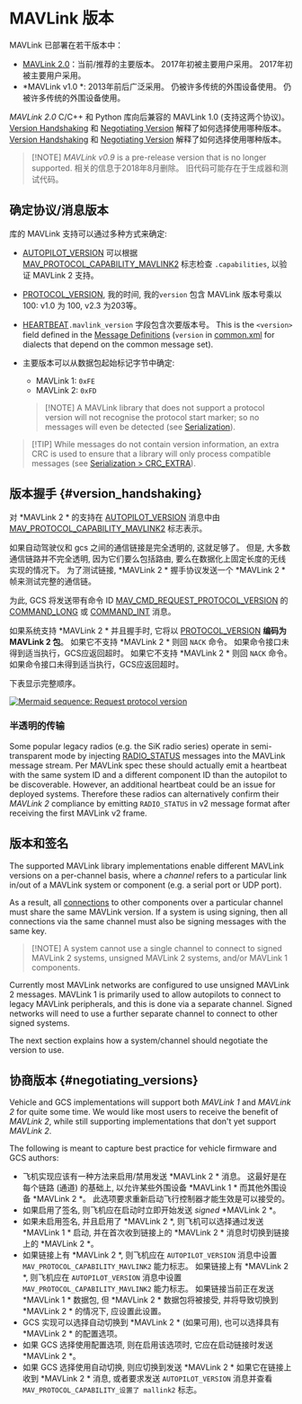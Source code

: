 # MAVLink 版本

MAVLink 已部署在若干版本中：

- [MAVLink 2.0](../guide/mavlink_2.md)：当前/推荐的主要版本。 2017年初被主要用户采用。 2017年初被主要用户采用。
- *MAVLink v1.0 *: 2013年前后广泛采用。 仍被许多传统的外围设备使用。 仍被许多传统的外围设备使用。

*MAVLink 2.0* C/C++ 和 Python 库向后兼容的 MAVLink 1.0 (支持这两个协议)。 [Version Handshaking](#version_handshaking) 和 [Negotiating Version](#negotiating_versions) 解释了如何选择使用哪种版本。 [Version Handshaking](#version_handshaking) 和 [Negotiating Version](#negotiating_versions) 解释了如何选择使用哪种版本。

> [!NOTE] *MAVLink v0.9* is a pre-release version that is no longer supported. 相关的信息于2018年8月删除。 旧代码可能存在于生成器和测试代码。

## 确定协议/消息版本

库的 MAVLink 支持可以通过多种方式来确定:

- [AUTOPILOT_VERSION](../messages/common.md#AUTOPILOT_VERSION) 可以根据 [MAV_PROTOCOL_CAPABILITY_MAVLINK2](../messages/common.md#MAV_PROTOCOL_CAPABILITY_MAVLINK2) 标志检查 `.capabilities`, 以验证 MAVLink 2 支持。
- [PROTOCOL_VERSION](../messages/common.md#PROTOCOL_VERSION), 我的时间, 我的`version` 包含 MAVLink 版本号乘以100: v1.0 为 100, <!--v2.0 为 200,--> v2.3 为203等。

- [HEARTBEAT](../messages/common.md#HEARTBEAT)`.mavlink_version` 字段包含次要版本号。 This is the `<version>` field defined in the [Message Definitions](../messages/index.md) (`version` in [common.xml](../messages/common.md) for dialects that depend on the common message set).
- 主要版本可以从数据包起始标记字节中确定:
    
    - MAVLink 1: `0xFE`
    - MAVLink 2: `0xFD`
    
    > [!NOTE] A MAVLink library that does not support a protocol version will not recognise the protocol start marker; so no messages will even be detected (see [Serialization](../guide/serialization.md)).

> [!TIP] While messages do not contain version information, an extra CRC is used to ensure that a library will only process compatible messages (see [Serialization > CRC_EXTRA](../guide/serialization.md)).

## 版本握手 {#version_handshaking}

对 *MAVLink 2 * 的支持在 [AUTOPILOT_VERSION](../messages/common.md#AUTOPILOT_VERSION) 消息中由 [MAV_PROTOCOL_CAPABILITY_MAVLINK2](../messages/common.md#MAV_PROTOCOL_CAPABILITY_MAVLINK2) 标志表示。

如果自动驾驶仪和 gcs 之间的通信链接是完全透明的, 这就足够了。 但是, 大多数通信链路并不完全透明, 因为它们要么包括路由, 要么在数据化上固定长度的无线实现的情况下。 为了测试链接, *MAVLink 2 * 握手协议发送一个 *MAVLink 2 * 帧来测试完整的通信链。

为此, GCS 将发送带有命令 ID [MAV_CMD_REQUEST_PROTOCOL_VERSION](../messages/common.md#MAV_CMD_REQUEST_PROTOCOL_VERSION) 的 [COMMAND_LONG](../messages/common.md#COMMAND_LONG) 或 [COMMAND_INT](../messages/common.md#COMMAND_INT) 消息。

如果系统支持 *MAVLink 2 * 并且握手时, 它将以 [PROTOCOL_VERSION](../messages/common.md#PROTOCOL_VERSION) **编码为 MAVLink 2 包**。 如果它不支持 *MAVLink 2 * 则回 `NACK` 命令。 如果命令接口未得到适当执行，GCS应返回超时。 如果它不支持 *MAVLink 2 * 则回 `NACK` 命令。 如果命令接口未得到适当执行，GCS应返回超时。

下表显示完整顺序。

[![Mermaid sequence: Request protocol version](https://mermaid.ink/img/eyJjb2RlIjoic2VxdWVuY2VEaWFncmFtO1xuICAgIHBhcnRpY2lwYW50IEdDU1xuICAgIHBhcnRpY2lwYW50IERyb25lXG4gICAgR0NTLT4-RHJvbmU6IE1BVl9DTURfUkVRVUVTVF9QUk9UT0NPTF9WRVJTSU9OXG4gICAgR0NTLT4-R0NTOiBTdGFydCB0aW1lb3V0XG4gICAgRHJvbmUtPj5HQ1M6IFBST1RPQ09MX1ZFUlNJT04gaW4gTUFWTGluayAyIGZyYW1pbmdcbiAgICBHQ1MtPj5Ecm9uZTogSWYgQUNLOiBTd2l0Y2hlcyB0byBNQVZMaW5rIDJcbiAgICBEcm9uZS0-PkdDUzogU3dpdGNoZXMgdG8gTUFWTGluayAyIG9uIHJlY2VpdmUiLCJtZXJtYWlkIjp7InRoZW1lIjoiZGVmYXVsdCJ9LCJ1cGRhdGVFZGl0b3IiOmZhbHNlfQ)](https://mermaid-js.github.io/mermaid-live-editor/#/edit/eyJjb2RlIjoic2VxdWVuY2VEaWFncmFtO1xuICAgIHBhcnRpY2lwYW50IEdDU1xuICAgIHBhcnRpY2lwYW50IERyb25lXG4gICAgR0NTLT4-RHJvbmU6IE1BVl9DTURfUkVRVUVTVF9QUk9UT0NPTF9WRVJTSU9OXG4gICAgR0NTLT4-R0NTOiBTdGFydCB0aW1lb3V0XG4gICAgRHJvbmUtPj5HQ1M6IFBST1RPQ09MX1ZFUlNJT04gaW4gTUFWTGluayAyIGZyYW1pbmdcbiAgICBHQ1MtPj5Ecm9uZTogSWYgQUNLOiBTd2l0Y2hlcyB0byBNQVZMaW5rIDJcbiAgICBEcm9uZS0-PkdDUzogU3dpdGNoZXMgdG8gTUFWTGluayAyIG9uIHJlY2VpdmUiLCJtZXJtYWlkIjp7InRoZW1lIjoiZGVmYXVsdCJ9LCJ1cGRhdGVFZGl0b3IiOmZhbHNlfQ)

<!-- Original sequence
sequenceDiagram;
    participant GCS
    participant Drone
    GCS->>Drone: MAV_CMD_REQUEST_PROTOCOL_VERSION
    GCS->>GCS: Start timeout
    Drone->>GCS: PROTOCOL_VERSION in MAVLink 2 framing
    GCS->>Drone: If ACK: Switches to MAVLink 2
    Drone->>GCS: Switches to MAVLink 2 on receive
-->

### 半透明的传输

Some popular legacy radios (e.g. the SiK radio series) operate in semi-transparent mode by injecting [RADIO_STATUS](../messages/common.md#RADIO_STATUS) messages into the MAVLink message stream. Per MAVLink spec these should actually emit a heartbeat with the same system ID and a different component ID than the autopilot to be discoverable. However, an additional heartbeat could be an issue for deployed systems. Therefore these radios can alternatively confirm their *MAVLink 2* compliance by emitting `RADIO_STATUS` in v2 message format after receiving the first MAVLink v2 frame.

## 版本和签名

The supported MAVLink library implementations enable different MAVLink versions on a per-channel basis, where a *channel* refers to a particular link in/out of a MAVLink system or component (e.g. a serial port or UDP port).

As a result, all [connections](../services/heartbeat.md) to other components over a particular channel must share the same MAVLink version. If a system is using signing, then all connections via the same channel must also be signing messages with the same key.

> [!NOTE] A system cannot use a single channel to connect to signed MAVLink 2 systems, unsigned MAVLink 2 systems, and/or MAVLink 1 components.

Currently most MAVLink networks are configured to use unsigned MAVLink 2 messages. MAVLink 1 is primarily used to allow autopilots to connect to legacy MAVLink peripherals, and this is done via a separate channel. Signed networks will need to use a further separate channel to connect to other signed systems.

The next section explains how a system/channel should negotiate the version to use.

## 协商版本 {#negotiating_versions}

Vehicle and GCS implementations will support both *MAVLink 1* and *MAVLink 2* for quite some time. We would like most users to receive the benefit of *MAVLink 2*, while still supporting implementations that don't yet support *MAVLink 2*.

The following is meant to capture best practice for vehicle firmware and GCS authors:

- 飞机实现应该有一种方法来启用/禁用发送 *MAVLink 2 * 消息。 这最好是在每个链路 (通道) 的基础上, 以允许某些外围设备 *MAVLink 1 * 而其他外围设备 *MAVLink 2 *。 此选项要求重新启动飞行控制器才能生效是可以接受的。
- 如果启用了签名, 则飞机应在启动时立即开始发送 *signed* *MAVLink 2 *。
- 如果未启用签名, 并且启用了 *MAVLink 2 *, 则飞机可以选择通过发送 *MAVLink 1 * 启动, 并在首次收到链接上的 *MAVLink 2 * 消息时切换到链接上的 *MAVLink 2 *。
- 如果链接上有 *MAVLink 2 *, 则飞机应在 `AUTOPILOT_VERSION` 消息中设置 `MAV_PROTOCOL_CAPABILITY_MAVLINK2` 能力标志。 如果链接上有 *MAVLink 2 *, 则飞机应在 `AUTOPILOT_VERSION` 消息中设置 `MAV_PROTOCOL_CAPABILITY_MAVLINK2` 能力标志。 如果链接当前正在发送 *MAVLink 1 * 数据包, 但 *MAVLink 2 * 数据包将被接受, 并将导致切换到 *MAVLink 2 * 的情况下, 应设置此设置。
- GCS 实现可以选择自动切换到 *MAVLink 2 * (如果可用), 也可以选择具有 *MAVLink 2 * 的配置选项。
- 如果 GCS 选择使用配置选项, 则在启用该选项时, 它应在启动链接时发送 *MAVLink 2 *。
- 如果 GCS 选择使用自动切换, 则应切换到发送 *MAVLink 2 * 如果它在链接上收到 *MAVLink 2 * 消息, 或者要求发送 `AUTOPILOT_VERSION` 消息并查看 `MAV_PROTOCOL_CAPABILITY_设置了 mallink2` 标志。